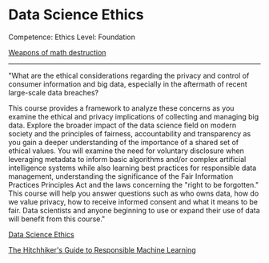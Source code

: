# Data Science Ethics

Competence: Ethics
Level: Foundation

[Weapons of math destruction](https://weaponsofmathdestructionbook.com/)

---

"What are the ethical considerations regarding the privacy and control of consumer information and big data, especially in the aftermath of recent large-scale data breaches?

This course provides a framework to analyze these concerns as you examine the ethical and privacy implications of collecting and managing big data. Explore the broader impact of the data science field on modern society and the principles of fairness, accountability and transparency as you gain a deeper understanding of the importance of a shared set of ethical values. You will examine the need for voluntary disclosure when leveraging metadata to inform basic algorithms and/or complex artificial intelligence systems while also learning best practices for responsible data management, understanding the significance of the Fair Information Practices Principles Act and the laws concerning the "right to be forgotten."
This course will help you answer questions such as who owns data, how do we value privacy, how to receive informed consent and what it means to be fair.
Data scientists and anyone beginning to use or expand their use of data will benefit from this course."

[Data Science Ethics](https://www.coursera.org/learn/data-science-ethics#syllabus)

[The Hitchhiker's Guide to Responsible Machine Learning](https://betaandbit.github.io/RML/)